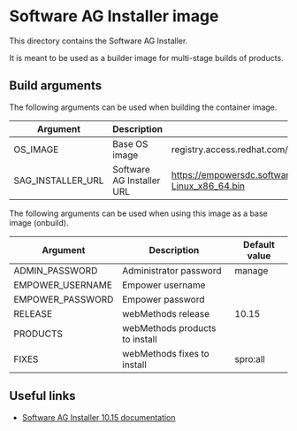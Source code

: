# Software AG Installer image

This directory contains the Software AG Installer.

It is meant to be used as a builder image for multi-stage builds of products.

## Build arguments

The following arguments can be used when building the container image.

| Argument | Description | Default value |
| -------- | ----------- | ------------- |
| OS_IMAGE | Base OS image | registry.access.redhat.com/ubi8/ubi |
| SAG_INSTALLER_URL | Software AG Installer URL | https://empowersdc.softwareag.com/ccinstallers/SoftwareAGInstaller20231017-Linux_x86_64.bin |

The following arguments can be used when using this image as a base image (onbuild).

| Argument | Description | Default value |
| -------- | ----------- | ------------- |
| ADMIN_PASSWORD | Administrator password | manage |
| EMPOWER_USERNAME | Empower username | |
| EMPOWER_PASSWORD | Empower password | |
| RELEASE | webMethods release | 10.15 |
| PRODUCTS | webMethods products to install | |
| FIXES | webMethods fixes to install | spro:all |

## Useful links

- [Software AG Installer 10.15 documentation](https://documentation.softwareag.com/a_installer_and_update_manager/wir10-15/webhelp/wir-webhelp/)
